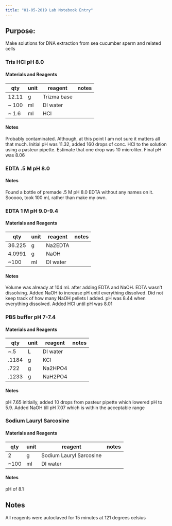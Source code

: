 ```yaml
---
title: "01-05-2019 Lab Notebook Entry"
---
```


## Purpose:
Make solutions for DNA extraction from sea cucumber sperm and related cells

### Tris HCl pH 8.0

#### Materials and Reagents

|qty|unit| reagent| notes|
|---|---|---|---|
|12.11| g | Trizma base | |
| ~ 100 | ml | DI water | |
| ~ 1.6 | ml | HCl| |

#### Notes
Probably contaminated. Although, at this point I am not sure it matters all that much.
Initial pH was 11.32, added 160 drops of conc. HCl to the solution using a pasteur pipette. Estimate that one drop was 10 microliter. Final pH was 8.06

### EDTA .5 M pH 8.0
#### Notes
Found a bottle of premade .5 M pH 8.0 EDTA without any names on it. Sooooo, took 100 mL rather than make my own. 

### EDTA 1 M pH 9.0-9.4

#### Materials and Reagents

|qty|unit|reagent|notes|
|---|---|---|---|
|36.225| g|Na2EDTA||
|4.0991|g|NaOH||
|~100| ml| DI water||

#### Notes
Volume  was already at 104 mL after adding EDTA and NaOH. EDTA wasn't dissolving. Added NaOH to increase pH until everything dissolved. 
Did not keep track of how many NaOH pellets I added. pH was 8.44 when everything dissolved. Added HCl until pH was 8.01

### PBS buffer pH 7-7.4

#### Materials and Reagents

|qty|unit|reagent|notes|
|---|---|---|---|
|~.5|L|DI water||
|.1184|g|KCl||
|.722|g|Na2HPO4||
|.1233|g|NaH2PO4||

#### Notes
pH 7.65 initially, added 10 drops from pasteur pipette which lowered pH to 5.9. Added NaOH till pH 7.07 which is within the acceptable range

### Sodium Lauryl Sarcosine

#### Materials and Reagents

|qty|unit|reagent|notes|
|---|---|---|---|
|2|g|Sodium Lauryl Sarcosine||
|~100|ml|DI water||

#### Notes
pH of 8.1

## Notes
All reagents were autoclaved for 15 minutes at 121 degrees celsius
